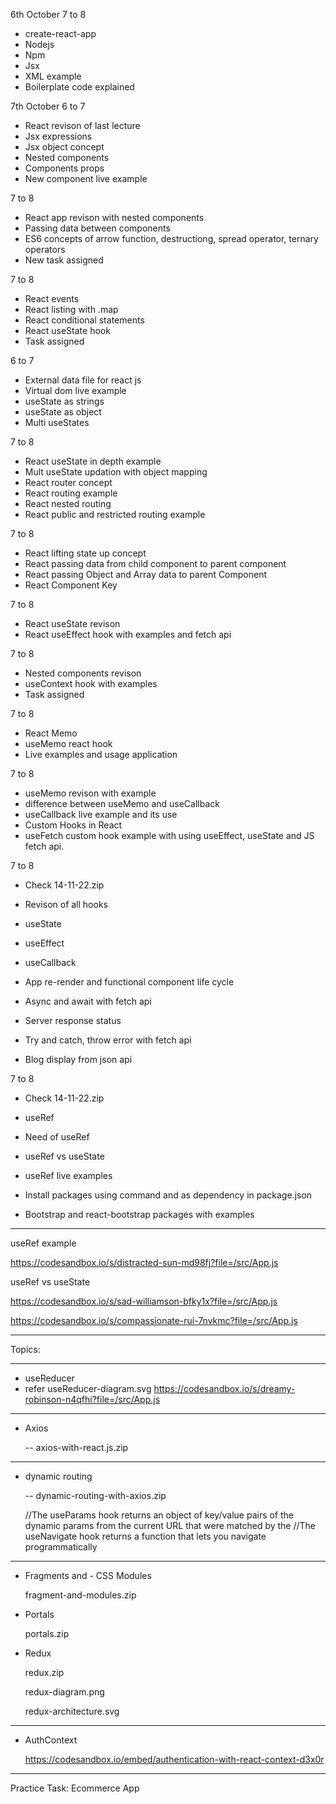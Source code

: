6th October
7 to 8
- create-react-app
- Nodejs
- Npm
- Jsx 
- XML example
- Boilerplate code explained


7th October
6 to 7
- React revison of last lecture
- Jsx expressions
- Jsx object concept
- Nested components
- Components props
- New component live example


7 to 8
- React app revison with nested components
- Passing data between components
- ES6 concepts of arrow function, destructiong, spread operator, ternary operators
- New task assigned


7 to 8
- React events
- React listing with .map
- React conditional statements
- React useState hook
- Task assigned


6 to 7
- External data file for react js
- Virtual dom live example
- useState as strings
- useState as object
- Multi useStates


7 to 8
- React useState in depth example
- Mult useState updation with object mapping
- React router concept
- React routing example
- React nested routing
- React public and restricted routing example



7 to 8
- React lifting state up concept
- React passing data from child component to parent component
- React passing Object and Array data to parent Component
- React Component Key




7 to 8
- React useState revison
- React useEffect hook with examples and fetch api

7 to 8
- Nested components revison
- useContext hook with examples
- Task assigned


7 to 8
- React Memo
- useMemo react hook
- Live examples and usage application



7 to 8
- useMemo revison with example
- difference between useMemo and useCallback
- useCallback live example and its use 
- Custom Hooks in React
- useFetch custom hook example with using useEffect, useState and JS fetch api.



7 to 8

- Check 14-11-22.zip

- Revison of all hooks
- useState
- useEffect
- useCallback
- App re-render and functional component life cycle
- Async and await with fetch api
- Server response status
- Try and catch, throw error with fetch api
- Blog display from json api



7 to 8

- Check 14-11-22.zip

- useRef 
- Need of useRef
- useRef vs useState
- useRef live examples
- Install packages using command and as dependency in package.json
- Bootstrap and react-bootstrap packages with examples


----------------------------------------------------------

useRef example

https://codesandbox.io/s/distracted-sun-md98fj?file=/src/App.js


useRef vs useState

https://codesandbox.io/s/sad-williamson-bfky1x?file=/src/App.js

https://codesandbox.io/s/compassionate-rui-7nvkmc?file=/src/App.js

----------------------------------------------------------



Topics:

  ----------------------------------------------------------

- useReducer
- refer useReducer-diagram.svg
https://codesandbox.io/s/dreamy-robinson-n4qfhi?file=/src/App.js

----------------------------------------------------------

- Axios

  -- axios-with-react.js.zip

----------------------------------------------------------

- dynamic routing

    -- dynamic-routing-with-axios.zip

    //The useParams hook returns an object of key/value pairs of the dynamic params from the current URL that were matched by the <Route path>
    //The useNavigate hook returns a function that lets you navigate programmatically

----------------------------------------------------------
  
- Fragments and - CSS Modules
  
  fragment-and-modules.zip

- Portals

    portals.zip



- Redux

  redux.zip 
  
  redux-diagram.png 
  
  redux-architecture.svg
  
----------------------------------------------------------

- AuthContext

  https://codesandbox.io/embed/authentication-with-react-context-d3x0r

  
----------------------------------------------------------

Practice Task:
Ecommerce App

